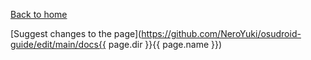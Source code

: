 [Back to home](../index)

[Suggest changes to the page](https://github.com/NeroYuki/osudroid-guide/edit/main/docs{{ page.dir }}{{ page.name }})